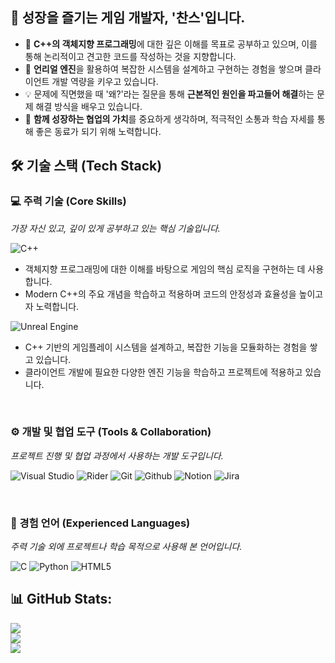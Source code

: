 ## 👋 성장을 즐기는 게임 개발자, '찬스'입니다.

- 🧠 **C++의 객체지향 프로그래밍**에 대한 깊은 이해를 목표로 공부하고 있으며, 이를 통해 논리적이고 견고한 코드를 작성하는 것을 지향합니다.
- 🚀 **언리얼 엔진**을 활용하여 복잡한 시스템을 설계하고 구현하는 경험을 쌓으며 클라이언트 개발 역량을 키우고 있습니다.
- 💡 문제에 직면했을 때 '왜?'라는 질문을 통해 **근본적인 원인을 파고들어 해결**하는 문제 해결 방식을 배우고 있습니다.
- 🤝 **함께 성장하는 협업의 가치**를 중요하게 생각하며, 적극적인 소통과 학습 자세를 통해 좋은 동료가 되기 위해 노력합니다.

## 🛠️ 기술 스택 (Tech Stack)

### 💻 주력 기술 (Core Skills)
*가장 자신 있고, 깊이 있게 공부하고 있는 핵심 기술입니다.*

![C++](https://img.shields.io/badge/C++-00599C?style=for-the-badge&logo=cplusplus&logoColor=white)
- 객체지향 프로그래밍에 대한 이해를 바탕으로 게임의 핵심 로직을 구현하는 데 사용합니다.
- Modern C++의 주요 개념을 학습하고 적용하며 코드의 안정성과 효율성을 높이고자 노력합니다.

![Unreal Engine](https://img.shields.io/badge/Unreal%20Engine-313131?style=for-the-badge&logo=unrealengine&logoColor=white)
- C++ 기반의 게임플레이 시스템을 설계하고, 복잡한 기능을 모듈화하는 경험을 쌓고 있습니다.
- 클라이언트 개발에 필요한 다양한 엔진 기능을 학습하고 프로젝트에 적용하고 있습니다.

<br/>

### ⚙️ 개발 및 협업 도구 (Tools & Collaboration)
*프로젝트 진행 및 협업 과정에서 사용하는 개발 도구입니다.*

![Visual Studio](https://img.shields.io/badge/Visual%20Studio-5C2D91?style=for-the-badge&logo=visualstudio&logoColor=white)
![Rider](https://img.shields.io/badge/Rider-000000?style=for-the-badge&logo=rider&logoColor=white)
![Git](https://img.shields.io/badge/Git-F05032?style=for-the-badge&logo=git&logoColor=white)
![Github](https://img.shields.io/badge/GitHub-181717?style=for-the-badge&logo=github&logoColor=white)
![Notion](https://img.shields.io/badge/Notion-000000?style=for-the-badge&logo=notion&logoColor=white)
![Jira](https://img.shields.io/badge/Jira-0052CC?style=for-the-badge&logo=jira&logoColor=white)


<br/>

### 📖 경험 언어 (Experienced Languages)
*주력 기술 외에 프로젝트나 학습 목적으로 사용해 본 언어입니다.*

![C](https.img.shields.io/badge/C-A8B9CC?style=for-the-badge&logo=c&logoColor=white)
![Python](https://img.shields.io/badge/Python-3776AB?style=for-the-badge&logo=python&logoColor=white)
![HTML5](https://img.shields.io/badge/HTML5-E34F26?style=for-the-badge&logo=html5&logoColor=white)
## 📊 GitHub Stats:
![](https://github-readme-stats.vercel.app/api?username=Chance031&theme=radical&show_icons=true&hide_border=false)<br/>
![](https://github-readme-streak-stats.herokuapp.com/?user=Chance031&theme=radical&hide_border=false)<br/>
![](https://github-readme-stats.vercel.app/api/top-langs/?username=Chance031&theme=radical&hide_border=false&layout=compact)

<!--
**Chance031/Chance031** is a ✨ _special_ ✨ repository because its `README.md` (this file) appears on your GitHub profile.

Here are some ideas to get you started:

- 🔭 I’m currently working on ...
- 🌱 I’m currently learning ...
- 👯 I’m looking to collaborate on ...
- 🤔 I’m looking for help with ...
- 💬 Ask me about ...
- 📫 How to reach me: ...
- 😄 Pronouns: ...
- ⚡ Fun fact: ...
-->
